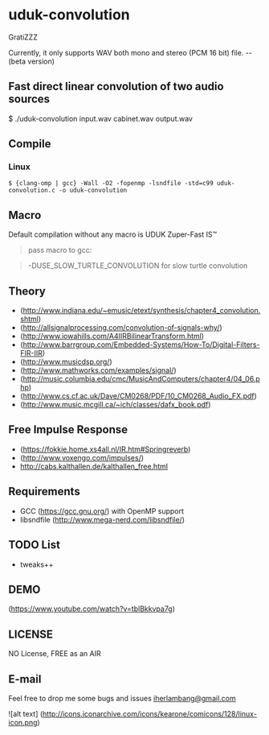 # uduk-convolution

GratiZZZ

Currently, it only supports WAV both mono and stereo (PCM 16 bit) file. -- (beta version)

## Fast direct linear convolution of two audio sources
$ ./uduk-convolution input.wav cabinet.wav output.wav

## Compile
### Linux

```
$ {clang-omp | gcc} -Wall -O2 -fopenmp -lsndfile -std=c99 uduk-convolution.c -o uduk-convolution
```

## Macro
Default compilation without any macro is UDUK Zuper-Fast IS™

> pass macro to gcc:

> -DUSE_SLOW_TURTLE_CONVOLUTION for slow turtle convolution

## Theory
- (http://www.indiana.edu/~emusic/etext/synthesis/chapter4_convolution.shtml)
- (http://allsignalprocessing.com/convolution-of-signals-why/)
- (http://www.iowahills.com/A4IIRBilinearTransform.html)
- (http://www.barrgroup.com/Embedded-Systems/How-To/Digital-Filters-FIR-IIR)
- (http://www.musicdsp.org/)
- (http://www.mathworks.com/examples/signal/)
- (http://music.columbia.edu/cmc/MusicAndComputers/chapter4/04_06.php)
- (http://www.cs.cf.ac.uk/Dave/CM0268/PDF/10_CM0268_Audio_FX.pdf)
- (http://www.music.mcgill.ca/~ich/classes/dafx_book.pdf)

## Free Impulse Response
- (https://fokkie.home.xs4all.nl/IR.htm#Springreverb)
- (http://www.voxengo.com/impulses/)
- http://cabs.kalthallen.de/kalthallen_free.html

## Requirements
- GCC (https://gcc.gnu.org/) with OpenMP support
- libsndfile (http://www.mega-nerd.com/libsndfile/)

## TODO List
- tweaks++

## DEMO
(https://www.youtube.com/watch?v=tblBkkvpa7g)

## LICENSE
NO License, FREE as an AIR

## E-mail
Feel free to drop me some bugs and issues iherlambang@gmail.com

![alt text] (http://icons.iconarchive.com/icons/kearone/comicons/128/linux-icon.png)
